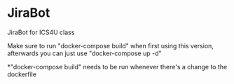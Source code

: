 # JiraBot
JiraBot for ICS4U class

Make sure to run "docker-compose build" when first using this version, afterwards you can just use "docker-compose up -d"

*"docker-compose build" needs to be run whenever there's a change to the dockerfile
